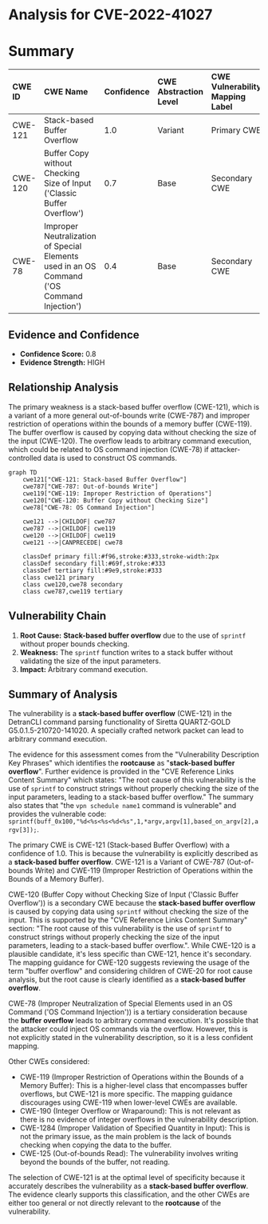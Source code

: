 # Analysis for CVE-2022-41027

# Summary
| CWE ID  | CWE Name                                                                     | Confidence | CWE Abstraction Level | CWE Vulnerability Mapping Label | CWE-Vulnerability Mapping Notes |
| :-------- | :--------------------------------------------------------------------------- | :--------- | :---------------------- | :------------------------------ | :------------------------------ |
| CWE-121   | Stack-based Buffer Overflow                                                | 1.0        | Variant                 | Primary CWE                    | Allowed                         |
| CWE-120   | Buffer Copy without Checking Size of Input ('Classic Buffer Overflow')      | 0.7        | Base                    | Secondary CWE                    | Allowed-with-Review             |
| CWE-78 | Improper Neutralization of Special Elements used in an OS Command ('OS Command Injection') | 0.4        | Base                    | Secondary CWE                    | Allowed             |

## Evidence and Confidence

*   **Confidence Score:** 0.8
*   **Evidence Strength:** HIGH

## Relationship Analysis
The primary weakness is a stack-based buffer overflow (CWE-121), which is a variant of a more general out-of-bounds write (CWE-787) and improper restriction of operations within the bounds of a memory buffer (CWE-119). The buffer overflow is caused by copying data without checking the size of the input (CWE-120). The overflow leads to arbitrary command execution, which could be related to OS command injection (CWE-78) if attacker-controlled data is used to construct OS commands.

```mermaid
graph TD
    cwe121["CWE-121: Stack-based Buffer Overflow"]
    cwe787["CWE-787: Out-of-bounds Write"]
    cwe119["CWE-119: Improper Restriction of Operations"]
    cwe120["CWE-120: Buffer Copy without Checking Size"]
    cwe78["CWE-78: OS Command Injection"]

    cwe121 -->|CHILDOF| cwe787
    cwe787 -->|CHILDOF| cwe119
    cwe120 -->|CHILDOF| cwe119
    cwe121 -->|CANPRECEDE| cwe78

    classDef primary fill:#f96,stroke:#333,stroke-width:2px
    classDef secondary fill:#69f,stroke:#333
    classDef tertiary fill:#9e9,stroke:#333
    class cwe121 primary
    class cwe120,cwe78 secondary
    class cwe787,cwe119 tertiary
```

## Vulnerability Chain
1.  **Root Cause:** **Stack-based buffer overflow** due to the use of `sprintf` without proper bounds checking.
2.  **Weakness:** The `sprintf` function writes to a stack buffer without validating the size of the input parameters.
3.  **Impact:** Arbitrary command execution.

## Summary of Analysis
The vulnerability is a **stack-based buffer overflow** (CWE-121) in the DetranCLI command parsing functionality of Siretta QUARTZ-GOLD G5.0.1.5-210720-141020. A specially crafted network packet can lead to arbitrary command execution.

The evidence for this assessment comes from the "Vulnerability Description Key Phrases" which identifies the **rootcause** as "**stack-based buffer overflow**". Further evidence is provided in the "CVE Reference Links Content Summary" which states: "The root cause of this vulnerability is the use of `sprintf` to construct strings without properly checking the size of the input parameters, leading to a stack-based buffer overflow." The summary also states that "the `vpn schedule name1` command is vulnerable" and provides the vulnerable code: `sprintf(buff_0x100,"%d<%s<%s<%d<%s",1,*argv,argv[1],based_on_argv[2],argv[3]);`.

The primary CWE is CWE-121 (Stack-based Buffer Overflow) with a confidence of 1.0. This is because the vulnerability is explicitly described as a **stack-based buffer overflow**. CWE-121 is a Variant of CWE-787 (Out-of-bounds Write) and CWE-119 (Improper Restriction of Operations within the Bounds of a Memory Buffer).

CWE-120 (Buffer Copy without Checking Size of Input ('Classic Buffer Overflow')) is a secondary CWE because the **stack-based buffer overflow** is caused by copying data using `sprintf` without checking the size of the input. This is supported by the "CVE Reference Links Content Summary" section: "The root cause of this vulnerability is the use of `sprintf` to construct strings without properly checking the size of the input parameters, leading to a stack-based buffer overflow.". While CWE-120 is a plausible candidate, it's less specific than CWE-121, hence it's secondary. The mapping guidance for CWE-120 suggests reviewing the usage of the term "buffer overflow" and considering children of CWE-20 for root cause analysis, but the root cause is clearly identified as a **stack-based buffer overflow**.

CWE-78 (Improper Neutralization of Special Elements used in an OS Command ('OS Command Injection')) is a tertiary consideration because the **buffer overflow** leads to arbitrary command execution. It's possible that the attacker could inject OS commands via the overflow. However, this is not explicitly stated in the vulnerability description, so it is a less confident mapping.

Other CWEs considered:

*   CWE-119 (Improper Restriction of Operations within the Bounds of a Memory Buffer): This is a higher-level class that encompasses buffer overflows, but CWE-121 is more specific. The mapping guidance discourages using CWE-119 when lower-level CWEs are available.
*   CWE-190 (Integer Overflow or Wraparound): This is not relevant as there is no evidence of integer overflows in the vulnerability description.
*   CWE-1284 (Improper Validation of Specified Quantity in Input): This is not the primary issue, as the main problem is the lack of bounds checking when copying the data to the buffer.
*   CWE-125 (Out-of-bounds Read): The vulnerability involves writing beyond the bounds of the buffer, not reading.

The selection of CWE-121 is at the optimal level of specificity because it accurately describes the vulnerability as a **stack-based buffer overflow**. The evidence clearly supports this classification, and the other CWEs are either too general or not directly relevant to the **rootcause** of the vulnerability.